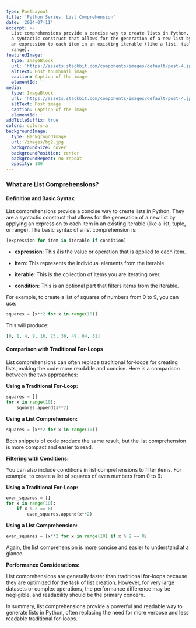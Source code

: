 ```yaml
---
type: PostLayout
title: 'Python Series: List Comprehension'
date: '2024-07-11'
excerpt: >-
  List comprehensions provide a concise way to create lists in Python. They are
  a syntactic construct that allows for the generation of a new list by applying
  an expression to each item in an existing iterable (like a list, tuple, or
  range). 
featuredImage:
  type: ImageBlock
  url: 'https://assets.stackbit.com/components/images/default/post-4.jpeg'
  altText: Post thumbnail image
  caption: Caption of the image
  elementId: ''
media:
  type: ImageBlock
  url: 'https://assets.stackbit.com/components/images/default/post-4.jpeg'
  altText: Post image
  caption: Caption of the image
  elementId: ''
addTitleSuffix: true
colors: colors-a
backgroundImage:
  type: BackgroundImage
  url: /images/bg2.jpg
  backgroundSize: cover
  backgroundPosition: center
  backgroundRepeat: no-repeat
  opacity: 100
---
```

### What are List Comprehensions?

#### Definition and Basic Syntax

List comprehensions provide a concise way to create lists in Python. They are a syntactic construct that allows for the generation of a new list by applying an expression to each item in an existing iterable (like a list, tuple, or range). The basic syntax of a list comprehension is:

```python
[expression for item in iterable if condition]
```

*   **expression**: This åis the value or operation that is applied to each item.

*   **item**: This represents the individual elements from the iterable.

*   **iterable**: This is the collection of items you are iterating over.

*   **condition**: This is an optional part that filters items from the iterable.

For example, to create a list of squares of numbers from 0 to 9, you can use:

```python
squares = [x**2 for x in range(10)]
```

This will produce:

```python
[0, 1, 4, 9, 16, 25, 36, 49, 64, 81]
```

#### Comparison with Traditional For-Loops

List comprehensions can often replace traditional for-loops for creating lists, making the code more readable and concise. Here is a comparison between the two approaches:

**Using a Traditional For-Loop:**

```python
squares = []
for x in range(10):
    squares.append(x**2)
```

**Using a List Comprehension:**

```python
squares = [x**2 for x in range(10)]
```

Both snippets of code produce the same result, but the list comprehension is more compact and easier to read.

**Filtering with Conditions:**

You can also include conditions in list comprehensions to filter items. For example, to create a list of squares of even numbers from 0 to 9:

**Using a Traditional For-Loop:**

```python
even_squares = []
for x in range(10):
    if x % 2 == 0:
        even_squares.append(x**2)
```

**Using a List Comprehension:**

```python
even_squares = [x**2 for x in range(10) if x % 2 == 0]
```

Again, the list comprehension is more concise and easier to understand at a glance.

**Performance Considerations:**

List comprehensions are generally faster than traditional for-loops because they are optimized for the task of list creation. However, for very large datasets or complex operations, the performance difference may be negligible, and readability should be the primary concern.

In summary, list comprehensions provide a powerful and readable way to generate lists in Python, often replacing the need for more verbose and less readable traditional for-loops.
